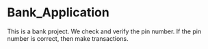 # Bank_Application
This is a bank project. We check and verify the pin number. If the pin number is correct, then make transactions.
